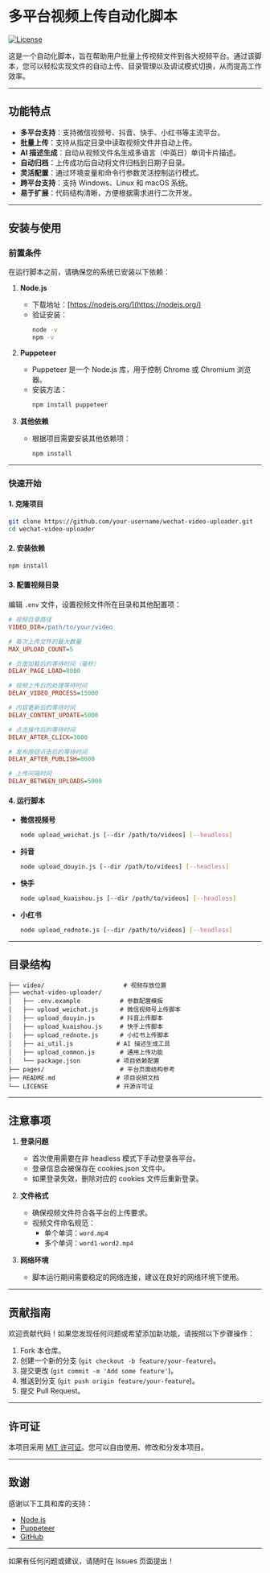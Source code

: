 # 多平台视频上传自动化脚本

[![License](https://img.shields.io/badge/license-MIT-blue.svg)](LICENSE)

这是一个自动化脚本，旨在帮助用户批量上传视频文件到各大视频平台。通过该脚本，您可以轻松实现文件的自动上传、目录管理以及调试模式切换，从而提高工作效率。

---

## 功能特点

- **多平台支持**：支持微信视频号、抖音、快手、小红书等主流平台。
- **批量上传**：支持从指定目录中读取视频文件并自动上传。
- **AI 描述生成**：自动从视频文件名生成多语言（中英日）单词卡片描述。
- **自动归档**：上传成功后自动将文件归档到日期子目录。
- **灵活配置**：通过环境变量和命令行参数灵活控制运行模式。
- **跨平台支持**：支持 Windows、Linux 和 macOS 系统。
- **易于扩展**：代码结构清晰，方便根据需求进行二次开发。

---

## 安装与使用

### 前置条件

在运行脚本之前，请确保您的系统已安装以下依赖：

1. **Node.js**
   - 下载地址：[https://nodejs.org/](https://nodejs.org/)
   - 验证安装：
     ```bash
     node -v
     npm -v
     ```

2. **Puppeteer**
   - Puppeteer 是一个 Node.js 库，用于控制 Chrome 或 Chromium 浏览器。
   - 安装方法：
     ```bash
     npm install puppeteer
     ```

3. **其他依赖**
   - 根据项目需要安装其他依赖项：
     ```bash
     npm install
     ```

---

### 快速开始

#### 1. 克隆项目

```bash
git clone https://github.com/your-username/wechat-video-uploader.git
cd wechat-video-uploader
```

#### 2. 安装依赖

```bash
npm install
```

#### 3. 配置视频目录

编辑 `.env` 文件，设置视频文件所在目录和其他配置项：

```ini
# 视频目录路径
VIDEO_DIR=/path/to/your/video

# 每次上传文件的最大数量
MAX_UPLOAD_COUNT=5

# 页面加载后的等待时间（毫秒）
DELAY_PAGE_LOAD=8000

# 视频上传后的处理等待时间
DELAY_VIDEO_PROCESS=15000

# 内容更新后的等待时间
DELAY_CONTENT_UPDATE=5000

# 点击操作后的等待时间
DELAY_AFTER_CLICK=3000

# 发布按钮点击后的等待时间
DELAY_AFTER_PUBLISH=8000

# 上传间隔时间
DELAY_BETWEEN_UPLOADS=5000
```

#### 4. 运行脚本

- **微信视频号**
  ```bash
  node upload_weichat.js [--dir /path/to/videos] [--headless]
  ```

- **抖音**
  ```bash
  node upload_douyin.js [--dir /path/to/videos] [--headless]
  ```

- **快手**
  ```bash
  node upload_kuaishou.js [--dir /path/to/videos] [--headless]
  ```

- **小红书**
  ```bash
  node upload_rednote.js [--dir /path/to/videos] [--headless]
  ```

---

## 目录结构

```plaintext
├── video/                      # 视频存放位置
├── wechat-video-uploader/
│   ├── .env.example           # 参数配置模板
│   ├── upload_weichat.js      # 微信视频号上传脚本
│   ├── upload_douyin.js       # 抖音上传脚本
│   ├── upload_kuaishou.js     # 快手上传脚本
│   ├── upload_rednote.js      # 小红书上传脚本
│   ├── ai_util.js            # AI 描述生成工具
│   ├── upload_common.js       # 通用上传功能
│   └── package.json          # 项目依赖配置
├── pages/                     # 平台页面结构参考
├── README.md                 # 项目说明文档
└── LICENSE                   # 开源许可证
```

---

## 注意事项

1. **登录问题**
   - 首次使用需要在非 headless 模式下手动登录各平台。
   - 登录信息会被保存在 cookies.json 文件中。
   - 如果登录失效，删除对应的 cookies 文件后重新登录。

2. **文件格式**
   - 确保视频文件符合各平台的上传要求。
   - 视频文件命名规范：
     - 单个单词：`word.mp4`
     - 多个单词：`word1-word2.mp4`

3. **网络环境**
   - 脚本运行期间需要稳定的网络连接，建议在良好的网络环境下使用。

---

## 贡献指南

欢迎贡献代码！如果您发现任何问题或希望添加新功能，请按照以下步骤操作：

1. Fork 本仓库。
2. 创建一个新的分支 (`git checkout -b feature/your-feature`)。
3. 提交更改 (`git commit -m 'Add some feature'`)。
4. 推送到分支 (`git push origin feature/your-feature`)。
5. 提交 Pull Request。

---

## 许可证

本项目采用 [MIT 许可证](LICENSE)。您可以自由使用、修改和分发本项目。

---

## 致谢

感谢以下工具和库的支持：

- [Node.js](https://nodejs.org/)
- [Puppeteer](https://pptr.dev/)
- [GitHub](https://github.com/)

---

如果有任何问题或建议，请随时在 Issues 页面提出！
